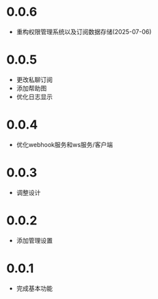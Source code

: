# 0.0.6

- 重构权限管理系统以及订阅数据存储(2025-07-06)

# 0.0.5

- 更改私聊订阅
- 添加帮助图
- 优化日志显示

# 0.0.4

- 优化webhook服务和ws服务/客户端

# 0.0.3

- 调整设计

# 0.0.2

- 添加管理设置

# 0.0.1

- 完成基本功能
